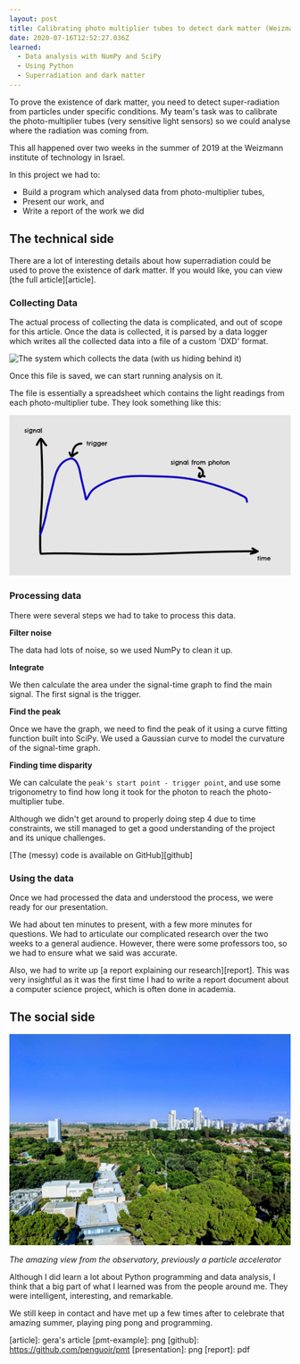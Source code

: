 ```yaml
---
layout: post
title: Calibrating photo multiplier tubes to detect dark matter (Weizmann Institute summer camp)
date: 2020-07-16T12:52:27.036Z
learned:
  - Data analysis with NumPy and SciPy
  - Using Python
  - Superradiation and dark matter
---
```


To prove the existence of dark matter, you need to detect super-radiation
from particles under specific conditions. My team's task was to calibrate the
photo-multiplier tubes (very sensitive light sensors) so we could analyse
where the radiation was coming from.

This all happened over two weeks in the summer of 2019 at the Weizmann institute
of technology in Israel.

In this project we had to:

  * Build a program which analysed data from photo-multiplier tubes,
  * Present our work, and
  * Write a report of the work we did

## The technical side

There are a lot of interesting details about how superradiation could be used to
prove the existence of dark matter. If you would like, you can view [the full
article][article].

### Collecting Data

The actual process of collecting the data is complicated, and out of scope for
this article. Once the data is collected, it is parsed by a data logger which
writes all the collected data into a file of a custom 'DXD' format.

![The system which collects the data (with us hiding behind it)](/assets/weizmann/hiding.jpg)

Once this file is saved, we can start running analysis on it.

The file is essentially a spreadsheet which contains the light readings from
each photo-multiplier tube. They look something like this:

![Example reading from PMT](/assets/weizmann/example.png)

### Processing data

There were several steps we had to take to process this data.

**Filter noise**

  The data had lots of noise, so we used NumPy to clean it up.

**Integrate**

  We then calculate the area under the signal-time graph to find the main signal. The first signal is the trigger.

**Find the peak**

  Once we have the graph, we need to find the peak of it using a curve fitting function built into SciPy. We used a Gaussian curve to model the curvature of the signal-time graph.

**Finding time disparity**

  We can calculate the `peak's start point - trigger point`, and use some
  trigonometry to find how long it took for the photon to reach the
  photo-multiplier tube.

Although we didn't get around to properly doing step 4 due to time constraints,
we still managed to get a good understanding of the project and its unique
challenges.

[The (messy) code is available on GitHub][github]

### Using the data

Once we had processed the data and understood the process, we were ready for
our presentation.

We had about ten minutes to present, with a few more minutes for questions. We
had to articulate our complicated research over the two weeks to a general
audience. However, there were some professors too, so we had to ensure what we
said was accurate.

Also, we had to write up [a report explaining our research][report]. This was
very insightful as it was the first time I had to write a report document about
a computer science project, which is often done in academia.

## The social side

![The amazing view from the observatory, previously a particle accelerator](/assets/weizmann/the-view.jpg)

_The amazing view from the observatory, previously a particle accelerator_

Although I did learn a lot about Python programming and data analysis, I think
that a big part of what I learned was from the people around me. They were
intelligent, interesting, and remarkable.

We still keep in contact and have met up a few times after to celebrate that
amazing summer, playing ping pong and programming.

[article]: gera's article
[pmt-example]: png
[github]: https://github.com/penguoir/pmt
[presentation]: png
[report]: pdf
